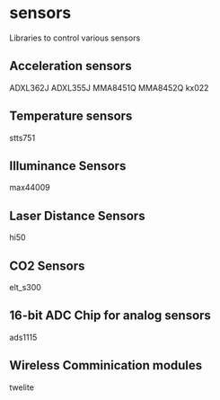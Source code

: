 # sensors
Libraries to control various sensors

## Acceleration sensors
ADXL362J
ADXL355J
MMA8451Q
MMA8452Q
kx022

## Temperature sensors
stts751

## Illuminance Sensors
max44009

## Laser Distance Sensors
hi50

## CO2 Sensors
elt_s300

## 16-bit ADC Chip for analog sensors
ads1115

## Wireless Comminication modules
twelite
